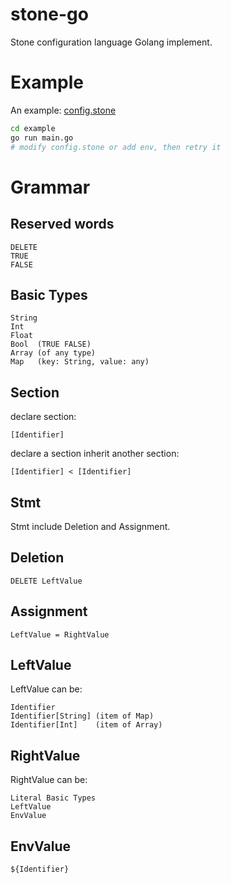 # stone-go
Stone configuration language Golang implement.

# Example

An example: [config.stone](example/config.stone)

```bash
cd example
go run main.go
# modify config.stone or add env, then retry it
```

# Grammar

## Reserved words

```
DELETE
TRUE
FALSE
```

## Basic Types

```
String
Int
Float
Bool  (TRUE FALSE)
Array (of any type)
Map   (key: String, value: any)
```

## Section

declare section:

```
[Identifier]
```

declare a section inherit another section:

```
[Identifier] < [Identifier]
```

## Stmt

Stmt include Deletion and Assignment.

## Deletion

```
DELETE LeftValue
```

## Assignment

```
LeftValue = RightValue
```

## LeftValue

LeftValue can be:

```
Identifier
Identifier[String] (item of Map)
Identifier[Int]    (item of Array)
```

## RightValue

RightValue can be:

```
Literal Basic Types
LeftValue
EnvValue
```

## EnvValue

```
${Identifier}
```
